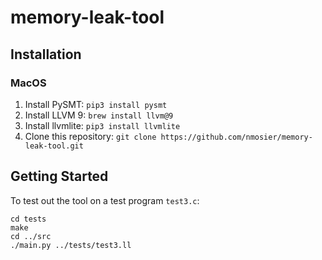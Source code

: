 # memory-leak-tool

## Installation
### MacOS
1. Install PySMT: `pip3 install pysmt`
1. Install LLVM 9: `brew install llvm@9`
1. Install llvmlite: `pip3 install llvmlite`
1. Clone this repository: `git clone https://github.com/nmosier/memory-leak-tool.git`

## Getting Started
To test out the tool on a test program `test3.c`:
```
cd tests
make
cd ../src
./main.py ../tests/test3.ll
```
